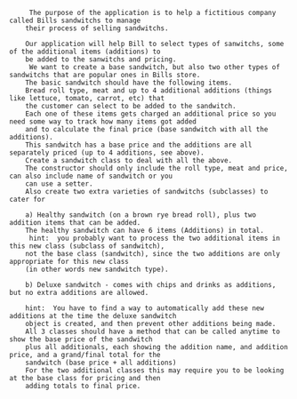 		 The purpose of the application is to help a fictitious company called Bills sandwitchs to manage
        their process of selling sandwitchs.

        Our application will help Bill to select types of sanwitchs, some of the additional items (additions) to
        be added to the sanwitchs and pricing.
         We want to create a base sandwitch, but also two other types of sandwitchs that are popular ones in Bills store.
        The basic sandwitch should have the following items.
        Bread roll type, meat and up to 4 additional additions (things like lettuce, tomato, carrot, etc) that
        the customer can select to be added to the sandwitch.
        Each one of these items gets charged an additional price so you need some way to track how many items got added
        and to calculate the final price (base sandwitch with all the additions).
        This sandwitch has a base price and the additions are all separately priced (up to 4 additions, see above).
        Create a sandwitch class to deal with all the above.
        The constructor should only include the roll type, meat and price, can also include name of sandwitch or you
        can use a setter.
        Also create two extra varieties of sandwitchs (subclasses) to cater for

        a) Healthy sandwitch (on a brown rye bread roll), plus two addition items that can be added.
        The healthy sandwitch can have 6 items (Additions) in total.
         hint:  you probably want to process the two additional items in this new class (subclass of sandwitch),
        not the base class (sandwitch), since the two additions are only appropriate for this new class
        (in other words new sandwitch type).

        b) Deluxe sandwitch - comes with chips and drinks as additions, but no extra additions are allowed.

        hint:  You have to find a way to automatically add these new additions at the time the deluxe sandwitch
        object is created, and then prevent other additions being made.
        All 3 classes should have a method that can be called anytime to show the base price of the sandwitch
        plus all additionals, each showing the addition name, and addition price, and a grand/final total for the
        sandwitch (base price + all additions)
        For the two additional classes this may require you to be looking at the base class for pricing and then
        adding totals to final price.
